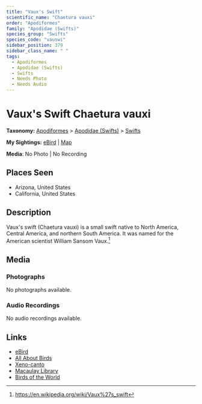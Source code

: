 ```yaml
---
title: "Vaux's Swift"
scientific_name: "Chaetura vauxi"
order: "Apodiformes"
family: "Apodidae (Swifts)"
species_group: "Swifts"
species_code: "vauswi"
sidebar_position: 379
sidebar_class_name: " "
tags: 
  - Apodiformes
  - Apodidae (Swifts)
  - Swifts
  - Needs Photo
  - Needs Audio
---
```


# Vaux's Swift <span className='sci_name'>Chaetura vauxi</span>

**Taxonomy:** [Apodiformes](/tags/apodiformes) > [Apodidae (Swifts)](/tags/apodidae-swifts) > [Swifts](/tags/swifts)

**My Sightings:** [eBird](https://ebird.org/lifelist?r=world&time=life&spp=vauswi) | [Map](/map?species_code=vauswi)

**Media**: No Photo | No Recording

## Places Seen

* Arizona, United States
* California, United States

## Description
Vaux's swift (Chaetura vauxi) is a small swift native to North America, Central America, and northern South America. It was named for the American scientist William Sansom Vaux.[^1]

[^1]: https://en.wikipedia.org/wiki/Vaux%27s_swift

## Media
### Photographs
No photographs available.

### Audio Recordings
No audio recordings available.

## Links
* [eBird](https://ebird.org/species/vauswi) 
* [All About Birds](https://www.allaboutbirds.org/guide/vauswi) 
* [Xeno-canto](https://www.xeno-canto.org/species/chaetura-vauxi) 
* [Macaulay Library](https://search.macaulaylibrary.org/catalog?taxonCode=vauswi&sort=rating_rank_desc)
* [Birds of the World](https://birdsoftheworld.org/bow/species/vauswi)
